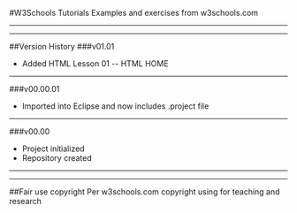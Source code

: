 #W3Schools Tutorials
Examples and exercises from w3schools.com

---

---


##Version History
###v01.01
* Added HTML Lesson 01 -- HTML HOME

---

###v00.00.01
* Imported into Eclipse and now includes .project file

---

###v00.00
* Project initialized
* Repository created

---

---

##Fair use copyright
Per w3schools.com copyright using for teaching and research